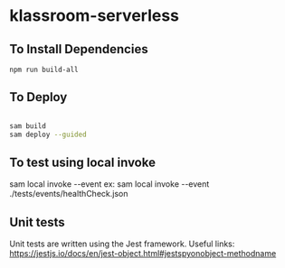 # klassroom-serverless


## To Install Dependencies
```
npm run build-all
``` 
## To Deploy 
```bash

sam build
sam deploy --guided
```
## To test using local invoke
sam local invoke --event <event>
ex: sam local invoke --event ./tests/events/healthCheck.json


## Unit tests
Unit tests are written using the Jest framework.  Useful links:
https://jestjs.io/docs/en/jest-object.html#jestspyonobject-methodname 